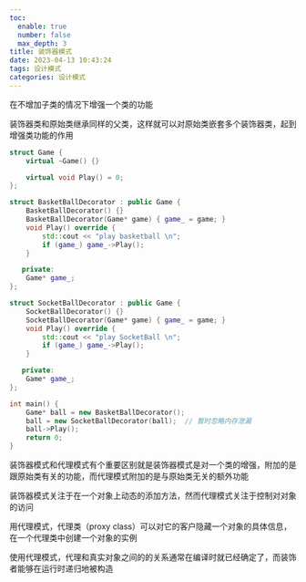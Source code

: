 ```yaml
---
toc:
  enable: true
  number: false
  max_depth: 3
title: 装饰器模式
date: 2023-04-13 10:43:24
tags: 设计模式
categories: 设计模式
---
```


在不增加子类的情况下增强一个类的功能

装饰器类和原始类继承同样的父类，这样就可以对原始类嵌套多个装饰器类，起到增强类功能的作用

```cpp
struct Game {
    virtual ~Game() {}

    virtual void Play() = 0;
};

struct BasketBallDecorator : public Game {
    BasketBallDecorator() {}
    BasketBallDecorator(Game* game) { game_ = game; }
    void Play() override {
        std::cout << "play basketball \n";
        if (game_) game_->Play();
    }

   private:
    Game* game_;
};

struct SocketBallDecorator : public Game {
    SocketBallDecorator() {}
    SocketBallDecorator(Game* game) { game_ = game; }
    void Play() override {
        std::cout << "play SocketBall \n";
        if (game_) game_->Play();
    }

   private:
    Game* game_;
};

int main() {
    Game* ball = new BasketBallDecorator();
    ball = new SocketBallDecorator(ball);  // 暂时忽略内存泄漏
    ball->Play();
    return 0;
}
```

装饰器模式和代理模式有个重要区别就是装饰器模式是对一个类的增强，附加的是跟原始类有关的功能，而代理模式附加的是与原始类无关的额外功能

装饰器模式关注于在一个对象上动态的添加方法，然而代理模式关注于控制对对象的访问

用代理模式，代理类（proxy class）可以对它的客户隐藏一个对象的具体信息，在一个代理类中创建一个对象的实例

使用代理模式，代理和真实对象之间的的关系通常在编译时就已经确定了，而装饰者能够在运行时递归地被构造